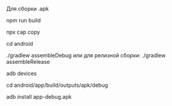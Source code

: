 Для сборки .apk

npm run build

npx cap copy

cd android

./gradlew assembleDebug или для релизной сборки: ./gradlew assembleRelease

adb devices

cd android/app/build/outputs/apk/debug

adb install app-debug.apk
